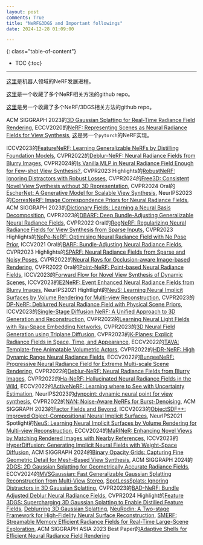 ```yaml
---
layout: post
comments: True
title: "NeRF&3DGS and Important followings"
date: 2024-12-28 01:09:00

---
```


<!--more-->

{: class="table-of-content"}
* TOC
{:toc}

---

[这里](https://github.com/zubair-irshad/Awesome-Implicit-NeRF-Robotics)是机器人领域的NeRF发展进程。

[这里](https://github.com/visonpon/New-View-Synthesis)是一个收藏了多个NeRF相关方法的github repo。

[这里](https://github.com/yangjiheng/nerf_and_beyond_docs)是另一个收藏了多个NeRF/3DGS相关方法的github repo。

ACM SIGGRAPH 2023的[3D Gaussian Splatting for Real-Time Radiance Field Rendering](https://repo-sam.inria.fr/fungraph/3d-gaussian-splatting/), ECCV2020的[NeRF: Representing Scenes as Neural Radiance Fields for View Synthesis](https://github.com/yenchenlin/nerf-pytorch/tree/master), [这](https://github.com/bmild/nerf/tree/master)是另一个`pytorch`的NeRF实现。

ICCV2023的[FeatureNeRF: Learning Generalizable NeRFs by Distilling Foundation Models](https://jianglongye.com/featurenerf/), CVPR2022的[Deblur-NeRF: Neural Radiance Fields from Blurry Images](https://limacv.github.io/deblurnerf/), CVPR2024的[Is Vanilla MLP in Neural Radiance Field Enough for Few-shot View Synthesis?](https://openaccess.thecvf.com/content/CVPR2024/papers/Zhu_Is_Vanilla_MLP_in_Neural_Radiance_Field_Enough_for_Few-shot_CVPR_2024_paper.pdf), CVPR2023 Highlights的[RobustNeRF: Ignoring Distractors with Robust Losses](https://robustnerf.github.io/), CVPR2024的[Free3D: Consistent Novel View Synthesis without 3D Representation](https://chuanxiaz.com/free3d/), CVPR2024 Oral的[EscherNet: A Generative Model for Scalable View Synthesis](https://kxhit.github.io/EscherNet), NeurIPS2023的[CorresNeRF: Image Correspondence Priors for Neural Radiance Fields](https://yxlao.github.io/corres-nerf/), ACM SIGGRAPH 2023的[Dictionary Fields: Learning a Neural Basis Decomposition](https://apchenstu.github.io/FactorFields/), CVPR2023的[DBARF: Deep Bundle-Adjusting Generalizable Neural Radiance Fields](https://aibluefisher.github.io/dbarf/), CVPR2022 Oral的[RegNeRF: Regularizing Neural Radiance Fields for View Synthesis from Sparse Inputs](https://m-niemeyer.github.io/regnerf/), CVPR2023 Highlights的[NoPe-NeRF: Optimising Neural Radiance Field with No Pose Prior](https://nope-nerf.active.vision/), ICCV2021 Oral的[BARF: Bundle-Adjusting Neural Radiance Fields](https://chenhsuanlin.bitbucket.io/bundle-adjusting-NeRF/), CVPR2023 Highlights的[SPARF: Neural Radiance Fields from Sparse and Noisy Poses](https://prunetruong.com/sparf.github.io/), CVPR2022的[Neural Rays for Occlusion-aware Image-based Rendering](https://liuyuan-pal.github.io/NeuRay/), CVPR2022 Oral的[Point-NeRF: Point-based Neural Radiance Fields](https://xharlie.github.io/projects/project_sites/pointnerf/), ICCV2023的[Forward Flow for Novel View Synthesis of Dynamic Scenes](https://npucvr.github.io/ForwardFlowDNeRF/), ICCV2023的[E2NeRF: Event Enhanced Neural Radiance Fields from Blurry Images](https://icvteam.github.io/E2NeRF.html), NeurIPS2021 Hightlight的[NeuS: Learning Neural Implicit Surfaces by Volume Rendering for Multi-view Reconstruction](https://lingjie0206.github.io/papers/NeuS/), CVPR2023的[DP-NeRF: Deblurred Neural Radiance Field with Physical Scene Priors](https://dogyoonlee.github.io/dpnerf/), ICCV2023的[Single-Stage Diffusion NeRF: A Unified Approach to 3D Generation and Reconstruction](https://lakonik.github.io/ssdnerf/), CVPR2022的[Learning Neural Light Fields with Ray-Space Embedding Networks](https://neural-light-fields.github.io/), CVPR2023的[3D Neural Field Generation using Triplane Diffusion](https://jryanshue.com/nfd/), CVPR2023的[K-Planes: Explicit Radiance Fields in Space, Time, and Appearance](https://sarafridov.github.io/K-Planes/), ECCV2022的[TAVA: Template-free Animatable Volumetric Actors](https://www.liruilong.cn/projects/tava/), CVPR2022的[HDR-NeRF: High Dynamic Range Neural Radiance Fields](https://xhuangcv.github.io/hdr-nerf/), ECCV2022的[BungeeNeRF: Progressive Neural Radiance Field for Extreme Multi-scale Scene Rendering](https://city-super.github.io/citynerf/), CVPR2022的[Deblur-NeRF: Neural Radiance Fields from Blurry Images](https://limacv.github.io/deblurnerf/), CVPR2022的[Ha-NeRF: Hallucinated Neural Radiance Fields in the Wild](https://rover-xingyu.github.io/Ha-NeRF/), ECCV2022的[ActiveNeRF: Learning where to See with Uncertainty Estimation](https://github.com/LeapLabTHU/ActiveNeRF), NeurIPS2023的[dynpoint: dynamic neural point for view synthesis](https://github.com/kaichen-z/DynPoint), CVPR2022的[NAN: Noise-Aware NeRFs for Burst-Denoising](https://noise-aware-nerf.github.io/), ACM SIGGRAPH 2023的[Factor Fields and Beyond](https://apchenstu.github.io/FactorFields/), ICCV2023的[ObjectSDF++: Improved Object-Compositional Neural Implicit Surfaces](https://wuqianyi.top/objectsdf++), NeurIPS2021 Spotlight的[NeuS: Learning Neural Implicit Surfaces by Volume Rendering for Multi-view Reconstruction](https://lingjie0206.github.io/papers/NeuS/), ECCV2024的[MaRINeR: Enhancing Novel Views by Matching Rendered Images with Nearby References](https://boelukas.github.io/mariner/), ICCV2023的[HyperDiffusion: Generating Implicit Neural Fields with Weight-Space Diffusion](https://ziyaerkoc.com/hyperdiffusion/), ACM SIGGRAPH 2024的[Binary Opacity Grids: Capturing Fine Geometric Detail for Mesh-Based View Synthesis](https://creiser.github.io/binary_opacity_grid/), ACM SIGGRAPH 2024的[2DGS: 2D Gaussian Splatting for Geometrically Accurate Radiance Fields](https://surfsplatting.github.io/), ECCV2024的[MVSGaussian: Fast Generalizable Gaussian Splatting Reconstruction from Multi-View Stereo](https://mvsgaussian.github.io/), [SpotLessSplats: Ignoring Distractors in 3D Gaussian Splatting](https://spolesssplats.github.io/), CVPR2023的[BAD-NeRF: Bundle Adjusted Deblur Neural Radiance Fields](https://wangpeng000.github.io/BAD-NeRF/), CVPR2024 Highlight的[Feature 3DGS: Supercharging 3D Gaussian Splatting to Enable Distilled Feature Fields](https://feature-3dgs.github.io/), [Deblurring 3D Gaussian Splatting](https://benhenryl.github.io/Deblurring-3D-Gaussian-Splatting/), [NeuRodin: A Two-stage Framework for High-Fidelity Neural Surface Reconstruction](https://open3dvlab.github.io/NeuRodin/), [SMERF: Streamable Memory Efficient Radiance Fields for Real-Time Large-Scene Exploration](https://smerf-3d.github.io/), ACM SIGGRAPH ASIA 2023 Best Paper的[Adaptive Shells for Efficient Neural Radiance Field Rendering](https://research.nvidia.com/labs/toronto-ai/adaptive-shells/)
